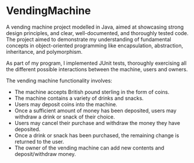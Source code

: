 # VendingMachine
A vending machine project modelled in Java, aimed at showcasing strong design principles, and clear, well-documented, and thoroughly tested code. The project aimed to demonstrate my understanding of fundamental concepts in object-oriented programming like encapsulation, abstraction, inheritance, and polymorphism.

As part of my program, I implemented JUnit tests, thoroughly exercising all the different possible
interactions between the machine, users and owners.

The vending machine functionality involves:
+ The machine accepts British pound sterling in the form of coins.
+ The machine contains a variety of drinks and snacks.
+ Users may deposit coins into the machine.
+ Once a sufficient amount of money has been deposited, users may withdraw a drink or snack of their choice.
+ Users may cancel their purchase and withdraw the money they have deposited.
+ Once a drink or snack has been purchased, the remaining change is returned to the user.
+ The owner of the vending machine can add new contents and deposit/withdraw money.
